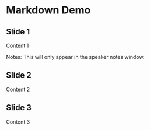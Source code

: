 # Markdown Demo


## Slide 1

Content 1

Notes:
This will only appear in the speaker notes window.


## Slide 2

Content 2


## Slide 3

Content 3
